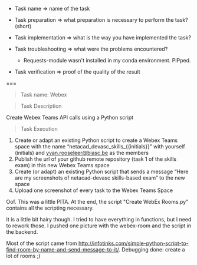 * Task name => name of the task
* Task preparation => what preparation is necessary to perform the task? (short)
* Task implementation => what is the way you have implemented the task?
* Task troubleshooting => what were the problems encountered?
  * Requests-module wasn't installed in my conda environment. PIPped.

* Task verification => proof of the quality of the result

===



>Task name: Webex

>Task Description

Create Webex Teams API calls using a Python script

>Task Execution

1. Create or adapt an existing Python script to create a Webex Teams space with the name “netacad_devasc_skills_{{initials}}” with yourself (initials) and <yvan.rooseleer@biasc.be> as the members
2. Publish the url of your github remote repository (task 1 of the skills exam) in this new Webex Teams space
3. Create (or adapt) an existing Python script that sends a message “Here are my screenshots of netacad-devasc skills-based exam” to the new space
4. Upload one screenshot of every task to the Webex Teams Space





Oof. This was a little PITA. At the end, the script "Create WebEx Rooms.py" contains all the scripting necessary.

It is a little bit hairy though. I tried to have everything in functions, but I need to rework those. I pushed one picture with the webex-room and the script in the backend.



Most of the script came from http://infotinks.com/simple-python-script-to-find-room-by-name-and-send-message-to-it/. Debugging done: create a lot of rooms ;)